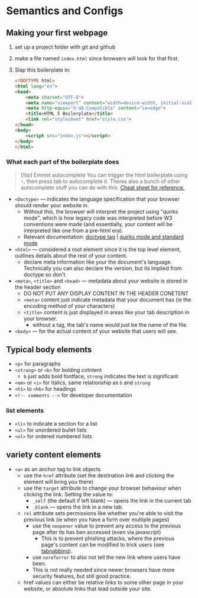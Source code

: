 # Semantics and Configs

## Making your first webpage

1. set up a project folder with git and github
2. make a file named `index.html` since browsers will look for that first.
3. Slap this boilerplate in:

    ```html
    <!DOCTYPE html>
    <html lang="en">
    <head>
        <meta charset="UTF-8">
        <meta name="viewport" content="width=device-width, initial-scale=1.0">
        <meta http-equiv="X-UA-Compatible" content="ie=edge">
        <title>HTML 5 Boilerplate</title>
        <link rel="stylesheet" href="style.css">
    </head>
    <body>
        <script src="index.js"></script>
    </body>
    </html>
    ```

### What each part of the boilerplate does

> [!tip] Emmet autocomplete
> You can trigger the html boilerplate using `!`, then press tab to autocomplete it. Theres also a bunch of other autocomplete stuff you can do with this. [Cheat sheet for reference.](https://docs.emmet.io/cheatsheet-a5.pdf)

- `<Doctype>` &#8212; indicates the language specification that your browser should render your website in.
    - Without this, the browser will interpret the project using "quirks mode", which is how legacy code was interpreted before W3 conventions were made (and essentially, your content will be interpreted like one from a pre-html era).
    - Relevant documentation: [doctype tag](https://developer.mozilla.org/en-US/docs/Glossary/Doctype) | [quirks mode and standard mode](https://developer.mozilla.org/en-US/docs/Web/HTML/Guides/Quirks_mode_and_standards_mode)
- `<html>` &#8212; considered a root element since it is the top level element, outlines details about the rest of your content.
    - declare meta information like your the document's language. Technically you can also declare the version, but its implied from doctype so don't.
- `<meta>`, `<title>` and `<head>` &#8212; metadata about your website is stored in the header section
    - DO NOT PUT ANY DISPLAY CONTENT IN THE HEADER CONETENT
    - `<meta>` content just indicate metadata that your document has (ie the encoding method of your characters)
    - `<title>` content is just displayed in areas like your tab description in your browser.
        - without a tag, the tab's name would just be the name of the file.
- `<body>` &#8212; for the actual content of your website that users will see.

## Typical body elements

- `<p>` for paragraphs
- `<strong>` or `<b>` for bolding cotntent
    - `b` just adds bold fontface, `strong` indicates the text is significant
- `<em>` or `<i>` for italics, same relationship as `b` and `strong`
- `<h1>` to `<h6>` for headings
- `<!-- comments -->` for developer documentation

### list elements

- `<li>` to indicate a section for a list
- `<ul>` for unordered bullet lists
- `<ol>` for ordered numbered lists

## variety content elements

- `<a>` as an anchor tag to link objects
    - use the `href` attribute (set the destination link and clicking the element will bring you there)
    - use the `target` attribute to change your browser behaviour when clicking the link. Setting the value to:
        - `_self` (the default if left blank) &#8212; opens the link in the current tab
        - `_blank` &#8212; opens the link in a new tab.
    - `rel` attribute sets permissions like whether you're able to visit the previous link (ie when you have a form over multiple pages)
        - use the `noopener` value to prevent any access to the previous page after its has ben accessed (even via javascript)
            - This is to prevent phishing attacks, where the previous page's content can be modified to trick users (see [tabnabbing](https://owasp.org/www-community/attacks/Reverse_Tabnabbing)).
        - use `noreferrer` to also not tell the new link where users have been.
        - This is not really needed since newer browsers have more security features, but still good practice.
    - href values can either be relative links to some other page in your website, or absolute links that lead outside your site.
